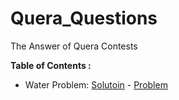 # Quera_Questions
The Answer of Quera Contests


**Table of Contents :**

* Water Problem:
[Solutoin](/WaterProblem) - [Problem](https://quera.ir/problemset/olympiad/8527/%D8%B3%D8%A4%D8%A7%D9%84%D8%A7%D8%AA-%D8%A7%D9%84%D9%85%D9%BE%DB%8C%D8%A7%D8%AF_%D8%A2%D8%A8)
